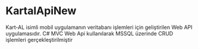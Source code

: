 # KartalApiNew

Kart-AL isimli mobil uygulamanın veritabanı işlemleri için geliştirilen Web API uygulamasıdır. C# MVC Web Api kullanılarak MSSQL üzerinde CRUD işlemleri gerçekleştirilmiştir
